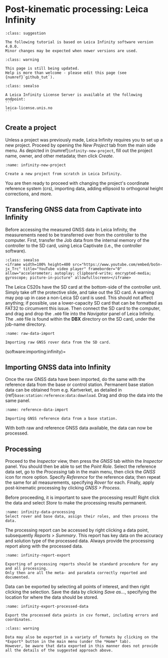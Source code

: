 # Post-kinematic processing: Leica Infinity

```{admonition} Infinity Software Version
:class: suggestion

The following tutorial is based on Leica Infinity software version 4.0.0.
Minor changes may be expected when newer versions are used.
```

```{admonition} Work in progress
:class: warning

This page is still being updated.
Help is more than welcome - please edit this page (see {numref}`github_tut`).
```


````{admonition} UNIS Leica Infinity Licenser Server address
:class: seealso

A Leica Infinity License Server is available at the following endpoint:
```
leica-license.unis.no
```
````

## Create a project

Unless a project was previously made, Leica Infinity requires you to set up a new project.
Proceed by opening the *New Project* tab from the main side menu.
As depicted in {numref}`infinity-new-project`, fill out the project name, owner, and other metadata; then click *Create*.

```{figure} assets/Leica_Infinity_New_Project.gif
:name: infinity-new-project

Create a new project from scratch in Leica Infinity.
```

You are then ready to proceed with changing the project's coordinate reference system (crs), importing data, adding ellipsoid to orthogonal height corrections, and more.

## Transfering GNSS data from Captivate into Infinity

Before accessing the measured GNSS data in Leica Infinity, the measurements need to be transferred over from the controller to the computer.
First, transfer the Job data from the internal memory of the controller to the SD card, using Leica Captivate (i.e., the controller software).

```{admonition} Available through YouTube.
:class: seealso
<iframe width=100% height=400 src="https://www.youtube.com/embed/boSn-jx_Trc" title="YouTube video player" frameborder="0" allow="accelerometer; autoplay; clipboard-write; encrypted-media; gyroscope; picture-in-picture" allowfullscreen></iframe>
```
The Leica CS20s have the SD card at the bottom-side of the controller unit.
Simply take off the protective slide, and take out the SD card.
A warning may pop up in case a non-Leica SD card is used.
This should not affect anything; if possible, use a lower-capacity SD card that can be formatted as FAT32 to circumvent this issue.
Then connect the SD card to the computer, and drag and drop the `.m00` file into the *Navigator* panel of Leica Infinity. 
The `.m00` file is found within the **DBX** directory on the SD card, under the job-name directory.

```{figure} assets/Leica_Infinity_Project_Data.gif
:name: raw-data-import

Importing raw GNSS rover data from the SD card.
```

(software:importing:infinity)=
## Importing GNSS data into Infinity

Once the raw GNSS data have been imported, do the same with the reference data from the base or control station.
Permanent base station data can be obtained from e.g. Kartverket, as detailed in {ref}`base:station:reference:data:download`.
Drag and drop the data into the same panel.


```{figure} assets/Leica_Infinity_Reference_Data.gif
:name: reference-data-import

Importing GNSS reference data from a base station.
```

With both raw and reference GNSS data available, the data can now be processed.

## Processing

Proceed to the *Inspector* view, then press the *GNSS* tab within the *Inspector* panel.
You should then be able to set the *Point Role*.
Select the reference data set, go to the *Processing* tab in the main menu, then click the *GNSS* icon for more option.
Specify *Reference* for the reference data; then repeat the same for all measurements, specifying *Rover* for each.
Finally, apply post-kinematic processing by clicking *GNSS > Process*.

Before proceeding, it is important to save the processing result!
Right click the data and select *Store* to make the processing results permanent.

```{figure} assets/Leica_Infinity_Processing.gif
:name: infinity-data-processing
Select rover and base data, assign their roles, and then process the data.
```

The processing report can be accessed by right clicking a data point, subsequently *Reports > Summary*.
This report has key data on the accuracy and solution type of the processed data.
Always provide the processing report along with the processed data.

```{figure} assets/Leica_Infinity_Processing_Report.gif
:name: infinity-report-export

Exporting of processing reports should be standard procedure for any and all processing.
Only then are all the meta- and paradata correctly reported and documented.
```

Data can be exported by selecting all points of interest, and then right clicking the selection.
Save the data by clicking *Save as...*, specifying the location for where the data should be stored.

```{figure} assets/Leica_Infinity_Processing_Export.gif
:name: infinity-export-processed-data

Export the processed data points in csv format, including errors and coordinates.
```

```{admonition} Using the *Export* button
:class: warning

Data may also be exported in a variety of formats by clicking on the *Export* button in the main menu (under the *Home* tab).
However, be aware that data exported in this manner does not provide all the details of the suggested approach above.
```

